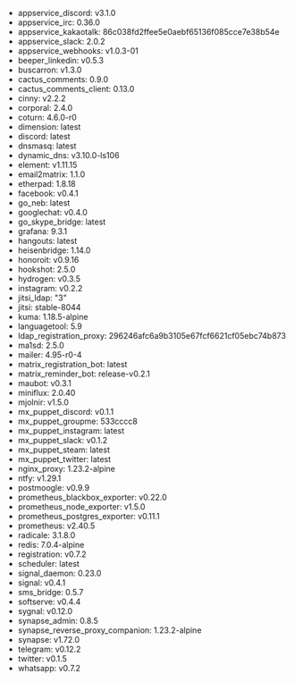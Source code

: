* appservice_discord: v3.1.0
* appservice_irc: 0.36.0
* appservice_kakaotalk: 86c038fd2ffee5e0aebf65136f085cce7e38b54e
* appservice_slack: 2.0.2
* appservice_webhooks: v1.0.3-01
* beeper_linkedin: v0.5.3
* buscarron: v1.3.0
* cactus_comments: 0.9.0
* cactus_comments_client: 0.13.0
* cinny: v2.2.2
* corporal: 2.4.0
* coturn: 4.6.0-r0
* dimension: latest
* discord: latest
* dnsmasq: latest
* dynamic_dns: v3.10.0-ls106
* element: v1.11.15
* email2matrix: 1.1.0
* etherpad: 1.8.18
* facebook: v0.4.1
* go_neb: latest
* googlechat: v0.4.0
* go_skype_bridge: latest
* grafana: 9.3.1
* hangouts: latest
* heisenbridge: 1.14.0
* honoroit: v0.9.16
* hookshot: 2.5.0
* hydrogen: v0.3.5
* instagram: v0.2.2
* jitsi_ldap: "3"
* jitsi: stable-8044
* kuma: 1.18.5-alpine
* languagetool: 5.9
* ldap_registration_proxy: 296246afc6a9b3105e67fcf6621cf05ebc74b873
* ma1sd: 2.5.0
* mailer: 4.95-r0-4
* matrix_registration_bot: latest
* matrix_reminder_bot: release-v0.2.1
* maubot: v0.3.1
* miniflux: 2.0.40
* mjolnir: v1.5.0
* mx_puppet_discord: v0.1.1
* mx_puppet_groupme: 533cccc8
* mx_puppet_instagram: latest
* mx_puppet_slack: v0.1.2
* mx_puppet_steam: latest
* mx_puppet_twitter: latest
* nginx_proxy: 1.23.2-alpine
* ntfy: v1.29.1
* postmoogle: v0.9.9
* prometheus_blackbox_exporter: v0.22.0
* prometheus_node_exporter: v1.5.0
* prometheus_postgres_exporter: v0.11.1
* prometheus: v2.40.5
* radicale: 3.1.8.0
* redis: 7.0.4-alpine
* registration: v0.7.2
* scheduler: latest
* signal_daemon: 0.23.0
* signal: v0.4.1
* sms_bridge: 0.5.7
* softserve: v0.4.4
* sygnal: v0.12.0
* synapse_admin: 0.8.5
* synapse_reverse_proxy_companion: 1.23.2-alpine
* synapse: v1.72.0
* telegram: v0.12.2
* twitter: v0.1.5
* whatsapp: v0.7.2
